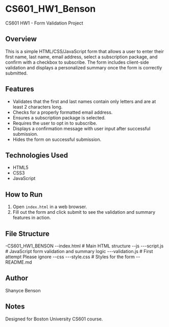 # CS601_HW1_Benson

CS601 HW1 - Form Validation Project

## Overview

This is a simple HTML/CSS/JavaScript form that allows a user to enter their first name, last name, email address, select a subscription package, and confirm with a checkbox to subscribe. The form includes client-side validation and displays a personalized summary once the form is correctly submitted.

## Features

- Validates that the first and last names contain only letters and are at least 2 characters long.
- Checks for a properly formatted email address.
- Ensures a subscription package is selected.
- Requires the user to opt in to subscribe.
- Displays a confirmation message with user input after successful submission.
- Hides the form on successful submission.

## Technologies Used

- HTML5
- CSS3
- JavaScript

## How to Run

1. Open `index.html` in a web browser.
2. Fill out the form and click submit to see the validation and summary features in action.

## File Structure

-CS601_HW1_BENSON
--index.html # Main HTML structure
--js
---script.js # JavaScript form validation and summary logic
---validation.js # First attempt Please ignore
--css
---style.css # Styles for the form
--README.md

## Author

Shanyce Benson

## Notes

Designed for Boston University CS601 course.
